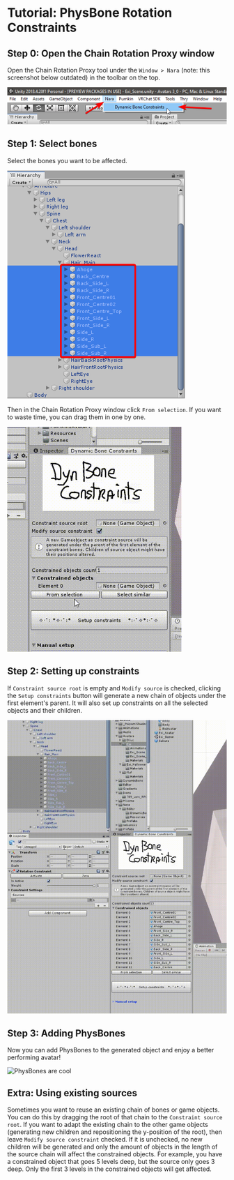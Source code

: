 # Tutorial: PhysBone Rotation Constraints

## Step 0: Open the Chain Rotation Proxy window

Open the Chain Rotation Proxy tool under the `Window > Nara` (note: this screenshot below outdated) in the toolbar on the top.

![Open the Chain Rotation Proxy window under "Nara" in the top toolbar.](.Media/dbc_tutorial/open_dbc.png)

## Step 1: Select bones

Select the bones you want to be affected.

![Select objects in hierarchy](.Media/dbc_tutorial/selection_hierarchy.png)

Then in the Chain Rotation Proxy window click `From selection`.
If you want to waste time, you can drag them in one by one.

![Click the 'from selection' button](.Media/dbc_tutorial/from_selection.gif)

## Step 2: Setting up constraints

If `Constraint source root` is empty and `Modify source` is checked, clicking the `Setup constraints` button will generate a new chain of objects under the first element's parent.
It will also set up constraints on all the selected objects and their children.

![Click the 'setup constraints' button](.Media/dbc_tutorial/setup_constraints.gif)

## Step 3: Adding PhysBones

Now you can add PhysBones to the generated object and enjoy a better performing avatar!

![PhysBones are cool](.Media/dbc_tutorial/dynamic_bones.gif)

## Extra: Using existing sources

Sometimes you want to reuse an existing chain of bones or game objects.
You can do this by dragging the root of that chain to the `Constraint source root`.
If you want to adapt the existing chain to the other game objects (generating new children and repositioning the y-position of the root), then leave `Modify source constraint` checked.
If it is unchecked, no new children will be generated and only the amount of objects in the length of the source chain will affect the constrained objects.
For example, you have a constrained object that goes 5 levels deep, but the source only goes 3 deep.
Only the first 3 levels in the constrained objects will get affected.
